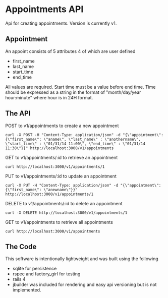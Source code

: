 Appointments API
=========
Api for creating appointments. Version is currently v1.

Appointment
-------

An appoint consists of 5 attributes 4 of which are user defined

 - first_name
 - last_name
 - start_time
 - end_time

All values are required.  Start time must be a value before end time.  Time should be expressed as a string in the format of "month/day/year hour:minute" where hour is in 24H format.

The API
-------

POST to v1/appointments to create a new appointment

`curl -X POST -H "Content-Type: application/json" -d "{\"appointment\":{\"first_name\": \"aname\", \"last_name\" : \"anothername\", \"start_time\" : \"01/31/14 11:00\", \"end_time\" : \"01/31/14 11:30\"}}" http://localhost:3000/v1/appointments`

GET to v1/appointments/:id to retrieve an appointment

`curl http://localhost:3000/v1/appointments/1`

PUT to v1/appointments/:id to update an appointment

`curl -X PUT -H "Content-Type: application/json" -d "{\"appointment\":{\"first_name\": \"anewname\"}}" http://localhost:3000/v1/appointments/1`

DELETE to v1/appointments/:id to delete an appointment

`curl -X DELETE http://localhost:3000/v1/appointments/1`

GET to v1/appointments to retrieve all appointments

`curl http://localhost:3000/v1/appointments`

The Code
-------

This software is intentionally lightweight and was built using the following

- sqlite for persistence
- rspec and factory_girl for testing
- rails 4
- jbuilder was included for rendering and easy api versioning but is not implemented.
